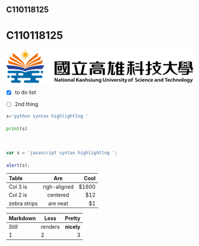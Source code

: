 ## C110118125

# C110118125

![NKUST](nkust.png)

- [x] to do list
- [ ] 2nd thing


```python
s='python syntax highlightlng '

print(s)
```

```js


var s = 'javascript syntax highlightlng ';

alert(s);
```



| Table | Are | Cool |
|:-------|:-----:|-------:
|Col 3 is|righ-aligned|$1600|
|Col 2 is|centered|$12|
|zebra strips|are neat|$1|

| Markdown |Less | Pretty |
|:-------|------|-------:|
|*Still*|renders|**nicely**|
|1|2|3|
